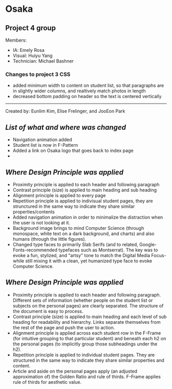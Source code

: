 # **Osaka**
## Project 4 group
Members:
 - IA: Emely Rosa
 - Visual: Huiyu Yang
 - Technician: Michael Bashner

### Changes to project 3 CSS
 - added minimum width to content on student list, so that paragraphs are in slightly wider columns, and realtively match photos in length
 - decreased bottom padding on header so the text is centered vertically

___
Created by: Eunlim Kim, Elise Frelinger, and JooEon Park

## *List of what and where was changed*
 + Navigation animation added
 + Student list is now in F-Pattern
 + Added a link on Osaka logo that goes back to index page
 + 

## *Where Design Principle was applied*
 + Proximity principle is applied to each header and following paragraph
 + Contrast principle (size) is applied to main heading and sub heading
 + Alignment principle is applied to every page
 + Repetition principle is applied to indivisual student pages, they are strunctured in the same way to indicate they share similar properties/contents
 + Added navigation animation in order to minimalize the distraction when the user is not looking at it.
 + Background image brings to mind Computer Science (through monospace, white text on a dark background, and charts) and also humans (through the little figures).
 + Changed type faces to primarily Slab Serifs (and to related, Google-Fonts-recommended typefaces such as Montserrat). The key
 was to evoke a fun, stylized, and "artsy" tone to match the Digital Media Focus- while still mixing it with a clean, yet humanized type face to evoke Computer Science.

## *Where Design Principle was applied*
 + Proximity principle is applied to each header and following paragraph. Different sets of information (whether people on the student list or subjects on the personal pages) are clearly separated. The structure of the document is easy to process.
 + Contrast principle (size) is applied to main heading and each level of sub heading for readability and hierarchy. Links separate themselves from the rest of the page and push the user to action.
 + Alignment principle is applied across each student row in the F-Frame (for intuitive grouping to that particular student) and beneath each h2 on the personal pages (to implicitly group those subheadings under the h2).
 + Repetition principle is applied to individual student pages. They are structured in the same way to indicate they share similar properties and content.
 + Article and aside on the personal pages apply (an adjusted approximation of) the Golden Ratio and rule of thirds. F-Frame applies rule of thirds for aesthetic value.

